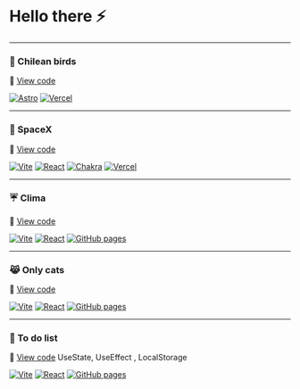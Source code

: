 # Hello there ⚡



***
### 🐤 Chilean birds
🔸 [View code](https://github.com/cabp393/chilean-birds)

[![Astro](https://img.shields.io/badge/-astro-%23171424?style=flat&logo=astro)](https://chilean-birds.vercel.app)
[![Vercel](https://img.shields.io/badge/vercel-%23000000.svg?style=flat&logo=vercel&logoColor=white)](https://chilean-birds.vercel.app)

***
### 🚀 SpaceX
🔸 [View code](https://github.com/cabp393/spacex)

[![Vite](https://img.shields.io/badge/vite-%23646CFF.svg?style=flat&logo=vite&logoColor=yellow)](https://spacex-drab.vercel.app)
[![React](https://img.shields.io/badge/react-%2320232a.svg?style=flat&logo=react&logoColor=%2361DAFB)](https://spacex-drab.vercel.app)
[![Chakra](https://img.shields.io/badge/chakra-%234ED1C5.svg?style=flat&logo=chakraui&logoColor=white)](https://spacex-drab.vercel.app)
[![Vercel](https://img.shields.io/badge/vercel-%23000000.svg?style=flat&logo=vercel&logoColor=white)](https://spacex-drab.vercel.app)

***
### ☔ Clima
🔸 [View code](https://github.com/cabp393/clima)

[![Vite](https://img.shields.io/badge/vite-%23646CFF.svg?style=flat&logo=vite&logoColor=yellow)](https://cabp393.github.io/clima/)
[![React](https://img.shields.io/badge/react-%2320232a.svg?style=flat&logo=react&logoColor=%2361DAFB)](https://cabp393.github.io/clima/)
[![GitHub pages](https://img.shields.io/badge/gh%20pages-%23121011.svg?style=flat&logo=github&logoColor=white)](https://cabp393.github.io/clima/)

***
### 😹 Only cats
🔸 [View code](https://github.com/cabp393/onlycats)

[![Vite](https://img.shields.io/badge/vite-%23646CFF.svg?style=flat&logo=vite&logoColor=yellow)](https://cabp393.github.io/onlycats/)
[![React](https://img.shields.io/badge/react-%2320232a.svg?style=flat&logo=react&logoColor=%2361DAFB)](https://cabp393.github.io/onlycats/)
[![GitHub pages](https://img.shields.io/badge/gh%20pages-%23121011.svg?style=flat&logo=github&logoColor=white)](https://cabp393.github.io/onlycats/)


***
### 📝 To do list
🔸 [View code](https://github.com/cabp393/todolist)
UseState, UseEffect , LocalStorage

[![Vite](https://img.shields.io/badge/vite-%23646CFF.svg?style=flat&logo=vite&logoColor=yellow)](https://cabp393.github.io/todolist/)
[![React](https://img.shields.io/badge/react-%2320232a.svg?style=flat&logo=react&logoColor=%2361DAFB)](https://cabp393.github.io/todolist/)
[![GitHub pages](https://img.shields.io/badge/gh%20pages-%23121011.svg?style=flat&logo=github&logoColor=white)](https://cabp393.github.io/todolist/)




